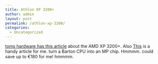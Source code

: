 ```yaml
---
title: Athlon XP 3200+
author: admin
layout: post
permalink: /athlon-xp-3200/
categories:
  - Uncategorized
---
```

[toms hardware has this article][1] about the AMD XP 3200+. Also [This][2] is a handy article for me. turn a Barton CPU into an MP chip. Hmmmm. could save up to &euro;180 for me! hmmmm.

 [1]: http://www.tomshardware.com/cpu/20030513/index.html
 [2]: http://www.hardwarezone.com/articles/articles.hwz?cid=2&aid=747